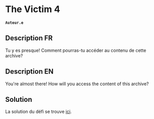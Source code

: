 # The Victim 4

**`Auteur.e`** [](https://github.com/chrichriGeorgie)

## Description FR
Tu y es presque! Comment pourras-tu accéder au contenu de cette archive?

## Description EN
You're almost there! How will you access the content of this archive?

## Solution

La solution du défi se trouve [ici](solution/).
